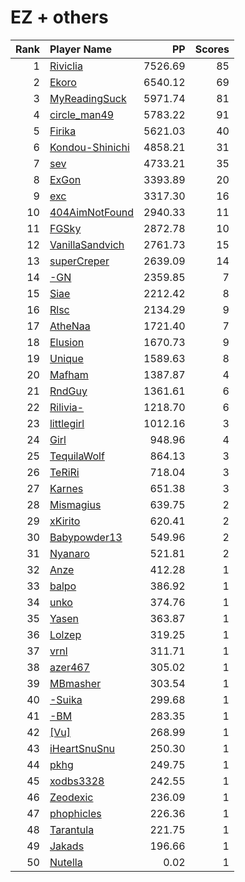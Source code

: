 # EZ + others
| Rank | Player Name |  PP  | Scores |
| ----:|:----------- | ----:| ------:|
| 1 | [Riviclia](https://osu.ppy.sh/u/1616533) | 7526.69 | 85 |
| 2 | [Ekoro](https://osu.ppy.sh/u/284905) | 6540.12 | 69 |
| 3 | [MyReadingSuck](https://osu.ppy.sh/u/7731490) | 5971.74 | 81 |
| 4 | [circle_man49](https://osu.ppy.sh/u/3812234) | 5783.22 | 91 |
| 5 | [Firika](https://osu.ppy.sh/u/9590557) | 5621.03 | 40 |
| 6 | [Kondou-Shinichi](https://osu.ppy.sh/u/7088349) | 4858.21 | 31 |
| 7 | [sev](https://osu.ppy.sh/u/4700753) | 4733.21 | 35 |
| 8 | [ExGon](https://osu.ppy.sh/u/214187) | 3393.89 | 20 |
| 9 | [exc](https://osu.ppy.sh/u/2470182) | 3317.30 | 16 |
| 10 | [404AimNotFound](https://osu.ppy.sh/u/2688581) | 2940.33 | 11 |
| 11 | [FGSky](https://osu.ppy.sh/u/2094566) | 2872.78 | 10 |
| 12 | [VanillaSandvich](https://osu.ppy.sh/u/2782093) | 2761.73 | 15 |
| 13 | [superCreper](https://osu.ppy.sh/u/9325507) | 2639.09 | 14 |
| 14 | [-GN](https://osu.ppy.sh/u/895581) | 2359.85 | 7 |
| 15 | [Siae](https://osu.ppy.sh/u/1749607) | 2212.42 | 8 |
| 16 | [Rlsc](https://osu.ppy.sh/u/2110845) | 2134.29 | 9 |
| 17 | [AtheNaa](https://osu.ppy.sh/u/7440185) | 1721.40 | 7 |
| 18 | [Elusion](https://osu.ppy.sh/u/6049302) | 1670.73 | 9 |
| 19 | [Unique](https://osu.ppy.sh/u/6204231) | 1589.63 | 8 |
| 20 | [Mafham](https://osu.ppy.sh/u/3660531) | 1387.87 | 4 |
| 21 | [RndGuy](https://osu.ppy.sh/u/1201586) | 1361.61 | 6 |
| 22 | [Rilivia-](https://osu.ppy.sh/u/6896807) | 1218.70 | 6 |
| 23 | [littlegirl](https://osu.ppy.sh/u/4148979) | 1012.16 | 3 |
| 24 | [Girl](https://osu.ppy.sh/u/2813864) | 948.96 | 4 |
| 25 | [TequilaWolf](https://osu.ppy.sh/u/3633477) | 864.13 | 3 |
| 26 | [TeRiRi](https://osu.ppy.sh/u/2142966) | 718.04 | 3 |
| 27 | [Karnes](https://osu.ppy.sh/u/6588087) | 651.38 | 3 |
| 28 | [Mismagius](https://osu.ppy.sh/u/19048) | 639.75 | 2 |
| 29 | [xKirito](https://osu.ppy.sh/u/4018079) | 620.41 | 2 |
| 30 | [Babypowder13](https://osu.ppy.sh/u/6240495) | 549.96 | 2 |
| 31 | [Nyanaro](https://osu.ppy.sh/u/4157611) | 521.81 | 2 |
| 32 | [Anze](https://osu.ppy.sh/u/1545563) | 412.28 | 1 |
| 33 | [balpo](https://osu.ppy.sh/u/4609026) | 386.92 | 1 |
| 34 | [unko](https://osu.ppy.sh/u/4160744) | 374.76 | 1 |
| 35 | [Yasen](https://osu.ppy.sh/u/6879408) | 363.87 | 1 |
| 36 | [Lolzep](https://osu.ppy.sh/u/2593280) | 319.25 | 1 |
| 37 | [vrnl](https://osu.ppy.sh/u/4799788) | 311.71 | 1 |
| 38 | [azer467](https://osu.ppy.sh/u/4775600) | 305.02 | 1 |
| 39 | [MBmasher](https://osu.ppy.sh/u/4498616) | 303.54 | 1 |
| 40 | [-Suika](https://osu.ppy.sh/u/8415978) | 299.68 | 1 |
| 41 | [-BM](https://osu.ppy.sh/u/6189031) | 283.35 | 1 |
| 42 | [[Vu]](https://osu.ppy.sh/u/6125316) | 268.99 | 1 |
| 43 | [iHeartSnuSnu](https://osu.ppy.sh/u/4863687) | 250.30 | 1 |
| 44 | [pkhg](https://osu.ppy.sh/u/343624) | 249.75 | 1 |
| 45 | [xodbs3328](https://osu.ppy.sh/u/1138389) | 242.55 | 1 |
| 46 | [Zeodexic](https://osu.ppy.sh/u/7749205) | 236.09 | 1 |
| 47 | [phophicles](https://osu.ppy.sh/u/9373724) | 226.36 | 1 |
| 48 | [Tarantula](https://osu.ppy.sh/u/2047748) | 221.75 | 1 |
| 49 | [Jakads](https://osu.ppy.sh/u/259972) | 196.66 | 1 |
| 50 | [Nutella](https://osu.ppy.sh/u/3052418) | 0.02 | 1 |
